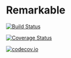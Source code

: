 # Remarkable

[![Build Status](https://travis-ci.org/TotalVerb/Remarkable.jl.svg?branch=master)](https://travis-ci.org/TotalVerb/Remarkable.jl)

[![Coverage Status](https://coveralls.io/repos/TotalVerb/Remarkable.jl/badge.svg?branch=master&service=github)](https://coveralls.io/github/TotalVerb/Remarkable.jl?branch=master)

[![codecov.io](http://codecov.io/github/TotalVerb/Remarkable.jl/coverage.svg?branch=master)](http://codecov.io/github/TotalVerb/Remarkable.jl?branch=master)
